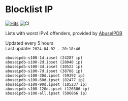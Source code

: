 # Blocklist IP

[![Hits](https://hits.seeyoufarm.com/api/count/incr/badge.svg?url=https%3A%2F%2Fgithub.com%2Fborestad%2Fblocklist-ip%2F&count_bg=%2379C83D&title_bg=%23555555&icon=&icon_color=%23E7E7E7&title=hits&edge_flat=false)](https://hits.seeyoufarm.com)  ![CI](https://img.shields.io/github/workflow/status/borestad/blocklist-ip/CI?style=flat-square)

Lists with worst IPv4 offenders, provided by [AbuseIPDB](https://www.abuseipdb.com/)

<!-- FOOTER-PLACEHOLDER -->
Updated every 5 hours<br>
Last update: `2024-04-02 - 20:18:46`
```
abuseipdb-s100-1d.ipset (24287 ip)
abuseipdb-s100-2d.ipset (28040 ip)
abuseipdb-s100-3d.ipset (30522 ip)
abuseipdb-s100-7d.ipset (38708 ip)
abuseipdb-s100-30d.ipset (59392 ip)
abuseipdb-s100-60d.ipset (82477 ip)
abuseipdb-s100-90d.ipset (105237 ip)
abuseipdb-s100-120d.ipset (126506 ip)
abuseipdb-s100-all.ipset (506866 ip)
```
